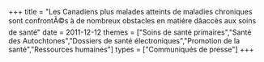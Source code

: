 +++
title = "Les Canadiens plus malades atteints de maladies chroniques sont confrontÃ©s à de nombreux obstacles en matiére dâaccès aux soins de santé"
date = 2011-12-12
themes = ["Soins de santé primaires","Santé des Autochtones","Dossiers de santé électroniques","Promotion de la santé","Ressources humaines"]
types = ["Communiqués de presse"]
+++
